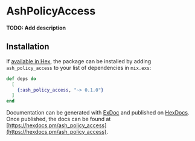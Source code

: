 # AshPolicyAccess

**TODO: Add description**

## Installation

If [available in Hex](https://hex.pm/docs/publish), the package can be installed
by adding `ash_policy_access` to your list of dependencies in `mix.exs`:

```elixir
def deps do
  [
    {:ash_policy_access, "~> 0.1.0"}
  ]
end
```

Documentation can be generated with [ExDoc](https://github.com/elixir-lang/ex_doc)
and published on [HexDocs](https://hexdocs.pm). Once published, the docs can
be found at [https://hexdocs.pm/ash_policy_access](https://hexdocs.pm/ash_policy_access).

